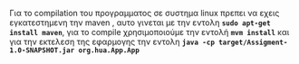 Για το compilation του προγραμματος σε συστημα linux πρεπει 
να εχεις εγκατεστημενη την maven , 
αυτο γινεται με την εντολη <b>```sudo apt-get install maven```</b>, 
για το compile χρησιμοποιούμε την εντολή <b>```mvm install```</b> 
και για την εκτελεση της εφαρμογης την εντολη <b>```java -cp target/Assigment-1.0-SNAPSHOT.jar org.hua.App.App```</b>
